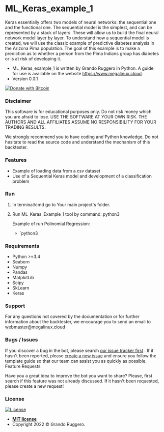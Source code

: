 # ML_Keras_example_1
Keras essentially offers two models of neural networks: the sequential one and the functional one. The sequential model is the simplest, and can be represented by a stack of layers. These will allow us to build the final neural network model layer by layer. To understand how a sequential model is created, we will use the classic example of predictive diabetes analysis in the Arizona Pima population. The goal of this example is to make a prediction as to whether a person from the Pima Indians group has diabetes or is at risk of developing it.

* ML_Keras_example_1 is written by Grando Ruggero in Python. A guide for use is available on the website https://www.megalinux.cloud.
* Version 0.0.1

[![Donate with Bitcoin](https://en.cryptobadges.io/badge/small/3EJZiSmqRkoZ48ae2pYbKupMYQqoQvxdxe)](https://en.cryptobadges.io/donate/3EJZiSmqRkoZ48ae2pYbKupMYQqoQvxdxe)

### Disclaimer ###

This software is for educational purposes only. Do not risk money which you are afraid to lose. USE THE SOFTWARE AT YOUR OWN RISK. THE AUTHORS AND ALL AFFILIATES ASSUME NO RESPONSIBILITY FOR YOUR TRADING RESULTS.

We strongly recommend you to have coding and Python knowledge. Do not hesitate to read the source code and understand the mechanism of this backtester.

### Features ###

* Example of loading data from a csv dataset
* Use of a Sequential Keras model and development of a classification problem

### Run ###

1. In terminal/cmd go to Your main project's folder.
2. Run ML_Keras_Example_1 tool by command: python3 
   
   Example of run Polinomial Regression:

    * `python3 


### Requirements ###

* Python >=3.4
* Seaborn
* Numpy
* Pandas
* MatplotLib
* Scipy
* SkLearn
* Keras

### Support ###

For any questions not covered by the documentation or for further information about the backtester, we encourage you to send an email to webmaster@megalinux.cloud

### Bugs / Issues ###

If you discover a bug in the bot, please search [our issue tracker first](https://github.com/Megalinux/ML_Keras_example_1/issues?q=is%3Aissue) . If it hasn't been reported, please [create a new issue](https://github.com/Megalinux/ML_Keras_example_1/issues/new) and ensure you follow the template guide so that our team can assist you as quickly as possible.
Feature Requests

Have you a great idea to improve the bot you want to share? Please, first search if this feature was not already discussed. If it hasn't been requested, please create a new request!

### License

[![License](http://img.shields.io/:license-mit-blue.svg?style=flat-square)](http://badges.mit-license.org)

- **[MIT license](http://opensource.org/licenses/mit-license.php)**
- Copyright 2022 © Grando Ruggero.

